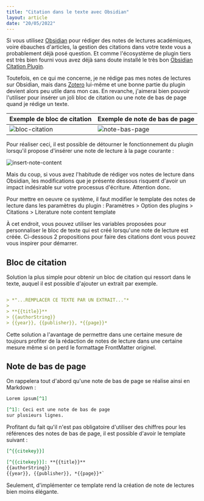 ```yaml
---
title: "Citation dans le texte avec Obsidian"
layout: article
date: "20/05/2022"
---
```


Si vous utilisez [Obsidian](https://obsidian.md) pour rédiger des notes de lectures académiques, voire ébauches d'articles, la gestion des citations dans votre texte vous a probablement déjà posé question.
Et comme l'écosystème de plugin tiers est très bien fourni vous avez déjà sans doute installé le très bon [Obsidian Citation Plugin](https://github.com/hans/obsidian-citation-plugin).

Toutefois, en ce qui me concerne, je ne rédige pas mes notes de lectures sur Obsidian, mais dans [Zotero](https://zotero.org) lui-même et une bonne partie du plugin devient alors peu utile dans mon cas. En revanche, j'aimerai bien pouvoir l'utiliser pour insérer un joli bloc de citation ou une note de bas de page quand je rédige un texte.

| Exemple de bloc de citation    | Exemple de note de bas de page       |
|--------------------------------|--------------------------------------|
|![bloc-citation](https://user-images.githubusercontent.com/5560197/169554185-46580b13-ead5-48cd-bc23-a3574718b199.png) |![note-bas-page](https://user-images.githubusercontent.com/5560197/169554182-37ad2743-9c2f-4544-83b1-23d60594ad46.png)|


Pour réaliser ceci, il est possible de détourner le fonctionnement du plugin lorsqu'il propose d'insérer une note de lecture à la page courante :

![insert-note-content](https://user-images.githubusercontent.com/5560197/169554186-c096e2b3-6155-408f-bd97-7a0748443093.png)

Mais du coup, si vous avez l'habitude de rédiger vos notes de lecture dans Obsidian, les modifications que je présente dessous risquent d'avoir un impact indésirable sur votre processus d'écriture. Attention donc.

Pour mettre en oeuvre ce système, il faut modifier le template des notes de lecture dans les paramètres du plugin : Paramètres > Option des plugins > Citations > Literature note content template

À cet endroit, vous pouvez utiliser les variables proposées pour personnaliser le bloc de texte qui est créé lorsqu'une note de lecture est créée. Ci-dessous 2 propositions pour faire des citations dont vous pouvez vous inspirer pour démarrer.

## Bloc de citation
Solution la plus simple pour obtenir un bloc de citation qui ressort dans le texte, auquel il est possible d'ajouter un extrait par exemple.

```md

> *"...REMPLACER CE TEXTE PAR UN EXTRAIT..."*
> 
> **{{title}}**
> {{authorString}}
> {{year}}, {{publisher}}, *{{page}}*
```

Cette solution a l'avantage de permettre dans une certaine mesure de toujours profiter de la rédaction de notes de lecture dans une certaine mesure même si on perd le formattage FrontMatter originel.

## Note de bas de page
On rappelera tout d'abord qu'une note de bas de page se réalise ainsi en Markdown :

```md
Lorem ipsum[^1]

[^1]: Ceci est une note de bas de page
sur plusieurs lignes. 
```

Profitant du fait qu'il n'est pas obligatoire d'utiliser des chiffres pour les références des notes de bas de page, il est possible d'avoir le template suivant :

```md
[^{{citekey}}]

[^{{citekey}}]: **{{title}}**
{{authorString}}
{{year}}, {{publisher}}, *{{page}}*`
```

Seulement, d'implémenter ce template rend la création de note de lectures bien moins élégante.
